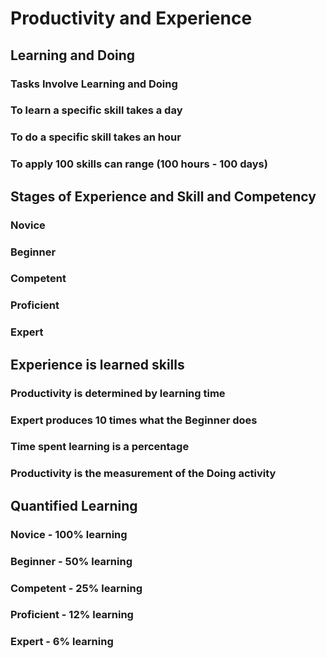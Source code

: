 # Productivity and Experience
## Learning and Doing
### Tasks Involve Learning and Doing
### To learn a specific skill takes a day
### To do a specific skill takes an hour
### To apply 100 skills can range (100 hours - 100 days)
## Stages of Experience and Skill and Competency
### Novice
### Beginner
### Competent
### Proficient
### Expert
## Experience is learned skills
### Productivity is determined by learning time
### Expert produces 10 times what the Beginner does
### Time spent learning is a percentage
### Productivity is the measurement of the Doing activity
## Quantified Learning
### Novice - 100% learning
### Beginner - 50% learning
### Competent - 25% learning
### Proficient - 12% learning
### Expert - 6% learning

